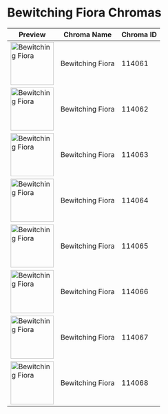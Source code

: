 # Bewitching Fiora Chromas

| Preview | Chroma Name | Chroma ID |
|---|---|---|
| <img src='https://raw.communitydragon.org/latest/plugins/rcp-be-lol-game-data/global/default/v1/champion-chroma-images/114/114061.png' alt='Bewitching Fiora' width='100'> | Bewitching Fiora | 114061 |
| <img src='https://raw.communitydragon.org/latest/plugins/rcp-be-lol-game-data/global/default/v1/champion-chroma-images/114/114062.png' alt='Bewitching Fiora' width='100'> | Bewitching Fiora | 114062 |
| <img src='https://raw.communitydragon.org/latest/plugins/rcp-be-lol-game-data/global/default/v1/champion-chroma-images/114/114063.png' alt='Bewitching Fiora' width='100'> | Bewitching Fiora | 114063 |
| <img src='https://raw.communitydragon.org/latest/plugins/rcp-be-lol-game-data/global/default/v1/champion-chroma-images/114/114064.png' alt='Bewitching Fiora' width='100'> | Bewitching Fiora | 114064 |
| <img src='https://raw.communitydragon.org/latest/plugins/rcp-be-lol-game-data/global/default/v1/champion-chroma-images/114/114065.png' alt='Bewitching Fiora' width='100'> | Bewitching Fiora | 114065 |
| <img src='https://raw.communitydragon.org/latest/plugins/rcp-be-lol-game-data/global/default/v1/champion-chroma-images/114/114066.png' alt='Bewitching Fiora' width='100'> | Bewitching Fiora | 114066 |
| <img src='https://raw.communitydragon.org/latest/plugins/rcp-be-lol-game-data/global/default/v1/champion-chroma-images/114/114067.png' alt='Bewitching Fiora' width='100'> | Bewitching Fiora | 114067 |
| <img src='https://raw.communitydragon.org/latest/plugins/rcp-be-lol-game-data/global/default/v1/champion-chroma-images/114/114068.png' alt='Bewitching Fiora' width='100'> | Bewitching Fiora | 114068 |
